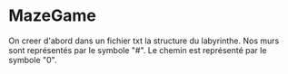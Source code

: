 # MazeGame

On creer d'abord dans un fichier txt la structure du labyrinthe. Nos murs sont représentés par le symbole "#".
Le chemin est représenté par le symbole "0".
